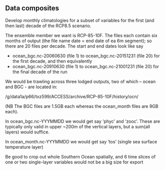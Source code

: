 ## Data composites

Develop monthly climatologies for a subset of variables for the first (and then last) decade of the RCP8.5 scenario.

 

The ensemble member we want is RCP-85-10F. The files each contain six months of output (the file name date = end date of ea 6m segment); so there are 20 files per decade. The start and end dates look like say

* ocean_bgc.nc-20060630 (file 1) to ocean_bgc.nc-20151231 (file 20) for the first decade,  and then equivalently
* ocean_bgc.nc-20910630 (file 1) to ocean_bgc.nc-21001231 (file 20) for the final decade of the run

 We would be trawling across three lodged outputs, two of which – ocean and BGC - are located in:

/g/data1a/p66/txz599/ACCESS/archive/RCP-85-10F/history/ocn/

(NB The BGC files are 1.5GB each whereas the ocean_month files are 9GB each).


In ocean_bgc.nc-YYYMMDD we would get say ‘phyc’ and ‘zooc’. These are typically only valid in upper ~200m of the vertical layers, but a sum(all layers) would suffice.

In ocean_month.nc-YYYMMDD we would get say ‘tos’ (single sea surface temperature layer)

Be good to crop out whole Southern Ocean spatially, and 6 time slices of one or two single-layer variables would not be a big size for export
